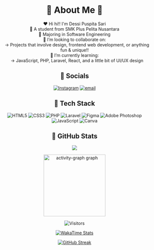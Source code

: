 <div align="center">

  # 🌷 About Me 🌷
❤️ Hi hi!! I'm Dessi Puspita Sari<br>
📍 A student from SMK Plus Pelita Nusantara<br>
🎀 Majoring in Software Engineering<br>
🚨 I’m looking to collaborate on:<br>    → Projects that involve design, frontend web development, or anything fun & unique!!<br>
🧧 I’m currently learning:<br>    → JavaScript, PHP, Laravel, React, and a little bit of UI/UX design


## 🌸 Socials
[![Instagram](https://img.shields.io/badge/Instagram-%23E4405F.svg?logo=Instagram&logoColor=white)](https://instagram.com/dddessi.sj)
[![email](https://img.shields.io/badge/Email-%23E4405F?logo=gmail&logoColor=white)](mailto:dessipuspita46832@gmail.com)

## 🩷 Tech Stack
![HTML5](https://img.shields.io/badge/html5-%23E4405F.svg?style=flat&logo=html5&logoColor=white) 
![CSS3](https://img.shields.io/badge/css3-%23E4405F.svg?style=flat&logo=css3&logoColor=white) 
![PHP](https://img.shields.io/badge/php-%23E4405F.svg?style=flat&logo=php&logoColor=white) 
![Laravel](https://img.shields.io/badge/laravel-%23E4405F.svg?style=flat&logo=laravel&logoColor=white) 
![Figma](https://img.shields.io/badge/figma-%23E4405F.svg?style=flat&logo=figma&logoColor=white) 
![Adobe Photoshop](https://img.shields.io/badge/adobe%20photoshop-%23E4405F.svg?style=flat&logo=adobe%20photoshop&logoColor=white)
![JavaScript](https://img.shields.io/badge/javascript-%23E4405F.svg?style=flat&logo=javascript&logoColor=%25519203) 
![Canva](https://img.shields.io/badge/Canva-%23E4405F.svg?style=flat&logo=Canva&logoColor=white) 

## 🌺 GitHub Stats
![](https://github-readme-stats.vercel.app/api/top-langs/?username=strzcy&layout=compact&hide_border=false&theme=default&bg_color=00000000&title_color=d63384&text_color=d63384) <br>

<img src="https://github-readme-activity-graph.vercel.app/graph?username=STRZCY&theme=pink-yoru&radius=16&hide_title=true&area=false" height="200" alt="activity-graph graph" />

![Visitors](https://komarev.com/ghpvc/?username=strzcy&style=flat-square&color=d63384&label=Pengunjung)

<!-- WakaTime Stats -->
<!-- Butuh akun di wakatime.com -->
<!-- Contoh hasil -->
[![WakaTime Stats](https://github-readme-stats.vercel.app/api/wakatime?username=yourusername&theme=radical)](https://wakatime.com)

[![GitHub Streak](https://streak-stats.demolab.com?user=strzcy&theme=rose_pine&border_radius=6.5&background=EBEDEF00&ring=d63384&fire=d63384&currStreakLabel=d63384)](https://git.io/streak-stats)





</div>

<!-- Proudly created with GPRM ( https://gprm.itsvg.in ) -->
